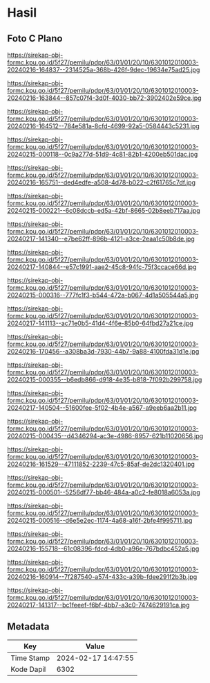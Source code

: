 # Hasil

## Foto C Plano

https://sirekap-obj-formc.kpu.go.id/5f27/pemilu/pdpr/63/01/01/20/10/6301012010003-20240216-164837--2314525a-368b-426f-9dec-19634e75ad25.jpg

https://sirekap-obj-formc.kpu.go.id/5f27/pemilu/pdpr/63/01/01/20/10/6301012010003-20240216-163844--857c07f4-3d0f-4030-bb72-3902402e59ce.jpg

https://sirekap-obj-formc.kpu.go.id/5f27/pemilu/pdpr/63/01/01/20/10/6301012010003-20240216-164512--784e581a-8cfd-4699-92a5-0584443c5231.jpg

https://sirekap-obj-formc.kpu.go.id/5f27/pemilu/pdpr/63/01/01/20/10/6301012010003-20240215-000118--0c9a277d-51d9-4c81-82b1-4200eb501dac.jpg

https://sirekap-obj-formc.kpu.go.id/5f27/pemilu/pdpr/63/01/01/20/10/6301012010003-20240216-165751--ded4edfe-a508-4d78-b022-c2f61765c7df.jpg

https://sirekap-obj-formc.kpu.go.id/5f27/pemilu/pdpr/63/01/01/20/10/6301012010003-20240215-000221--6c08dccb-ed5a-42bf-8665-02b8eeb717aa.jpg

https://sirekap-obj-formc.kpu.go.id/5f27/pemilu/pdpr/63/01/01/20/10/6301012010003-20240217-141340--e7be62ff-896b-4121-a3ce-2eaa1c50b8de.jpg

https://sirekap-obj-formc.kpu.go.id/5f27/pemilu/pdpr/63/01/01/20/10/6301012010003-20240217-140844--e57c1991-aae2-45c8-94fc-75f3ccace66d.jpg

https://sirekap-obj-formc.kpu.go.id/5f27/pemilu/pdpr/63/01/01/20/10/6301012010003-20240215-000316--777fc1f3-b544-472a-b067-4d1a505544a5.jpg

https://sirekap-obj-formc.kpu.go.id/5f27/pemilu/pdpr/63/01/01/20/10/6301012010003-20240217-141113--ac71e0b5-41d4-4f6e-85b0-64fbd27a21ce.jpg

https://sirekap-obj-formc.kpu.go.id/5f27/pemilu/pdpr/63/01/01/20/10/6301012010003-20240216-170456--a308ba3d-7930-44b7-9a88-4100fda31d1e.jpg

https://sirekap-obj-formc.kpu.go.id/5f27/pemilu/pdpr/63/01/01/20/10/6301012010003-20240215-000355--b6edb866-d918-4e35-b818-7f092b299758.jpg

https://sirekap-obj-formc.kpu.go.id/5f27/pemilu/pdpr/63/01/01/20/10/6301012010003-20240217-140504--51600fee-5f02-4b4e-a567-a9eeb6aa2b11.jpg

https://sirekap-obj-formc.kpu.go.id/5f27/pemilu/pdpr/63/01/01/20/10/6301012010003-20240215-000435--d4346294-ac3e-4986-8957-621b11020656.jpg

https://sirekap-obj-formc.kpu.go.id/5f27/pemilu/pdpr/63/01/01/20/10/6301012010003-20240216-161529--47111852-2239-47c5-85af-de2dc1320401.jpg

https://sirekap-obj-formc.kpu.go.id/5f27/pemilu/pdpr/63/01/01/20/10/6301012010003-20240215-000501--5256df77-bb46-484a-a0c2-fe8018a6053a.jpg

https://sirekap-obj-formc.kpu.go.id/5f27/pemilu/pdpr/63/01/01/20/10/6301012010003-20240215-000516--d6e5e2ec-1174-4a68-a16f-2bfe4f995711.jpg

https://sirekap-obj-formc.kpu.go.id/5f27/pemilu/pdpr/63/01/01/20/10/6301012010003-20240216-155718--61c08396-fdcd-4db0-a96e-767bdbc452a5.jpg

https://sirekap-obj-formc.kpu.go.id/5f27/pemilu/pdpr/63/01/01/20/10/6301012010003-20240216-160914--7f287540-a574-433c-a39b-fdee291f2b3b.jpg

https://sirekap-obj-formc.kpu.go.id/5f27/pemilu/pdpr/63/01/01/20/10/6301012010003-20240217-141317--bc1feeef-f6bf-4bb7-a3c0-7474629191ca.jpg


## Metadata

| Key        | Value               |
| ---------- | ------------------- |
| Time Stamp | 2024-02-17 14:47:55 |
| Kode Dapil | 6302                |



